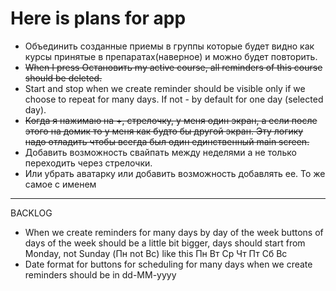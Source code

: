 # Here is plans for app
* Объединить созданные приемы в группы которые будет видно как курсы принятые в препаратах(наверное) и можно будет повторить.
* ~~When I press Остановить my active course, all reminders of this course should be deleted.~~
* Start and stop when we create reminder should be visible only if we choose to repeat for many days. If not - by default for one day (selected day).  
* ~~Когда я нажимаю на +, стрелочку, у меня один экран, а если после этого на домик то у меня как будто бы другой экран. Эту логику надо отладить чтобы всегда был один единственный main screen.~~
* Добавить возможность свайпать между неделями а не только переходить через стрелочки. 
* Или убрать аватарку или добавить возможность добавлять ее. То же самое с именем

__________
BACKLOG
* When we create reminders for many days by day of the week buttons of days of the week should be a little bit bigger, days should start from Monday, not Sunday (Пн not Вс) like this Пн Вт Ср Чт Пт Сб Вс
* Date format for buttons for scheduling for many days when we create reminders should be in dd-MM-yyyy